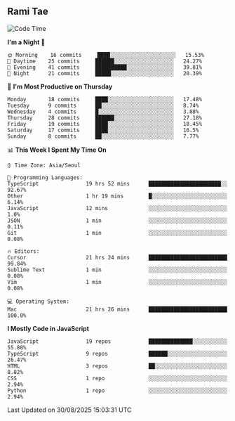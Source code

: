 ## Rami Tae

<!--START_SECTION:waka-->
![Code Time](http://img.shields.io/badge/Code%20Time-2%2C586%20hrs%2045%20mins-blue)

**I'm a Night 🦉** 

```text
🌞 Morning    16 commits     ████░░░░░░░░░░░░░░░░░░░░░   15.53% 
🌆 Daytime    25 commits     ██████░░░░░░░░░░░░░░░░░░░   24.27% 
🌃 Evening    41 commits     ██████████░░░░░░░░░░░░░░░   39.81% 
🌙 Night      21 commits     █████░░░░░░░░░░░░░░░░░░░░   20.39%

```
📅 **I'm Most Productive on Thursday** 

```text
Monday       18 commits     ████░░░░░░░░░░░░░░░░░░░░░   17.48% 
Tuesday      9 commits      ██░░░░░░░░░░░░░░░░░░░░░░░   8.74% 
Wednesday    4 commits      █░░░░░░░░░░░░░░░░░░░░░░░░   3.88% 
Thursday     28 commits     ██████░░░░░░░░░░░░░░░░░░░   27.18% 
Friday       19 commits     ████░░░░░░░░░░░░░░░░░░░░░   18.45% 
Saturday     17 commits     ████░░░░░░░░░░░░░░░░░░░░░   16.5% 
Sunday       8 commits      ██░░░░░░░░░░░░░░░░░░░░░░░   7.77%

```


📊 **This Week I Spent My Time On** 

```text
⌚︎ Time Zone: Asia/Seoul

💬 Programming Languages: 
TypeScript               19 hrs 52 mins      ███████████████████████░░   92.67% 
Other                    1 hr 19 mins        █░░░░░░░░░░░░░░░░░░░░░░░░   6.14% 
JavaScript               12 mins             ░░░░░░░░░░░░░░░░░░░░░░░░░   1.0% 
JSON                     1 min               ░░░░░░░░░░░░░░░░░░░░░░░░░   0.11% 
Git                      1 min               ░░░░░░░░░░░░░░░░░░░░░░░░░   0.08%

🔥 Editors: 
Cursor                   21 hrs 24 mins      █████████████████████████   99.84% 
Sublime Text             1 min               ░░░░░░░░░░░░░░░░░░░░░░░░░   0.08% 
Vim                      1 min               ░░░░░░░░░░░░░░░░░░░░░░░░░   0.08%

💻 Operating System: 
Mac                      21 hrs 26 mins      █████████████████████████   100.0%

```

**I Mostly Code in JavaScript** 

```text
JavaScript               19 repos            ██████████████░░░░░░░░░░░   55.88% 
TypeScript               9 repos             ██████░░░░░░░░░░░░░░░░░░░   26.47% 
HTML                     3 repos             ██░░░░░░░░░░░░░░░░░░░░░░░   8.82% 
CSS                      1 repo              ░░░░░░░░░░░░░░░░░░░░░░░░░   2.94% 
Python                   1 repo              ░░░░░░░░░░░░░░░░░░░░░░░░░   2.94%

```



 Last Updated on 30/08/2025 15:03:31 UTC
<!--END_SECTION:waka-->
